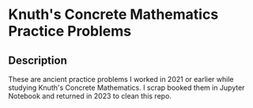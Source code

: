 # Knuth's Concrete Mathematics Practice Problems

## Description
These are ancient practice problems I worked in 2021 or earlier while studying Knuth's Concrete Mathematics. I scrap booked them in Jupyter Notebook and returned in 2023 to clean this repo.
